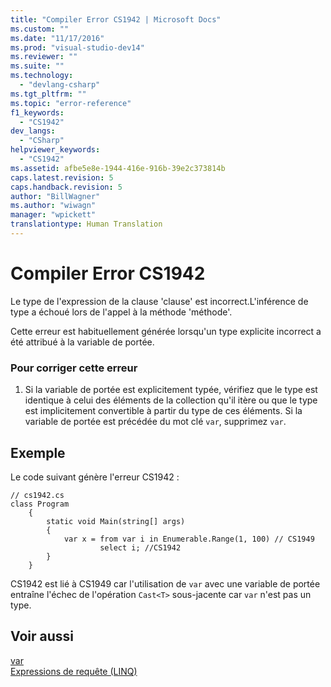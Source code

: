 ```yaml
---
title: "Compiler Error CS1942 | Microsoft Docs"
ms.custom: ""
ms.date: "11/17/2016"
ms.prod: "visual-studio-dev14"
ms.reviewer: ""
ms.suite: ""
ms.technology: 
  - "devlang-csharp"
ms.tgt_pltfrm: ""
ms.topic: "error-reference"
f1_keywords: 
  - "CS1942"
dev_langs: 
  - "CSharp"
helpviewer_keywords: 
  - "CS1942"
ms.assetid: afbe5e8e-1944-416e-916b-39e2c373814b
caps.latest.revision: 5
caps.handback.revision: 5
author: "BillWagner"
ms.author: "wiwagn"
manager: "wpickett"
translationtype: Human Translation
---
```

# Compiler Error CS1942
Le type de l'expression de la clause 'clause' est incorrect.L'inférence de type a échoué lors de l'appel à la méthode 'méthode'.  
  
 Cette erreur est habituellement générée lorsqu'un type explicite incorrect a été attribué à la variable de portée.  
  
### Pour corriger cette erreur  
  
1.  Si la variable de portée est explicitement typée, vérifiez que le type est identique à celui des éléments de la collection qu'il itère ou que le type est implicitement convertible à partir du type de ces éléments.  Si la variable de portée est précédée du mot clé `var`, supprimez `var`.  
  
## Exemple  
 Le code suivant génère l'erreur CS1942 :  
  
```  
// cs1942.cs  
class Program  
    {  
        static void Main(string[] args)  
        {  
            var x = from var i in Enumerable.Range(1, 100) // CS1949  
                    select i; //CS1942  
        }  
    }  
```  
  
 CS1942 est lié à CS1949 car l'utilisation de `var` avec une variable de portée entraîne l'échec de l'opération `Cast<T>` sous\-jacente car `var` n'est pas un type.  
  
## Voir aussi  
 [var](../../../csharp/language-reference/keywords/var.md)   
 [Expressions de requête \(LINQ\)](../../../csharp/programming-guide/linq-query-expressions/index.md)